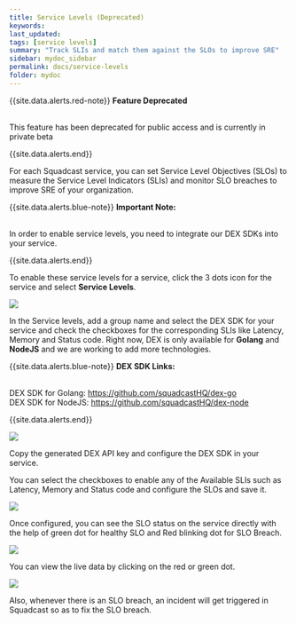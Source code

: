 ```yaml
---
title: Service Levels (Deprecated)
keywords:
last_updated:
tags: [service levels]
summary: "Track SLIs and match them against the SLOs to improve SRE"
sidebar: mydoc_sidebar
permalink: docs/service-levels
folder: mydoc
---
```


{{site.data.alerts.red-note}}
<b>Feature Deprecated</b>
<br/><br/><p>This feature has been deprecated for public access and is currently in private beta</p>
{{site.data.alerts.end}}

For each Squadcast service, you can set Service Level Objectives (SLOs) to measure the Service Level Indicators (SLIs) and monitor SLO breaches to improve SRE of your organization.

{{site.data.alerts.blue-note}}
<b>Important Note:</b>
<br/><br/><p>In order to enable service levels, you need to integrate our DEX SDKs into your service.</p>
{{site.data.alerts.end}}

To enable these service levels for a service, click the 3 dots icon for the service and select **Service Levels**.

![](images/service_levels_1.png)

In the Service levels, add a group name and select the DEX SDK for your service and check the checkboxes for the corresponding SLIs like Latency, Memory and Status code. Right now, DEX is only available for **Golang** and **NodeJS** and we are working to add more technologies.

{{site.data.alerts.blue-note}}
<b>DEX SDK Links:</b>
<br/><br/><p>DEX SDK for Golang: <a href="https://github.com/squadcastHQ/dex-go" target=_blank>https://github.com/squadcastHQ/dex-go</a>
<br/>DEX SDK for NodeJS: <a href="https://github.com/squadcastHQ/dex-node" target=_blank>https://github.com/squadcastHQ/dex-node</a></p>
{{site.data.alerts.end}}

![](images/service_levels_2.png)

Copy the generated DEX API key and configure the DEX SDK in your service.

You can select the checkboxes to enable any of the Available SLIs such as Latency, Memory and Status code and configure the SLOs and save it.

![](images/service_levels_3.png)

Once configured, you can see the SLO status on the service directly with the help of green dot for healthy SLO and Red blinking dot for SLO Breach. 

![](images/service_levels_4.png)

You can view the live data by clicking on the red or green dot.

![](images/service_levels_5.png)

Also, whenever there is an SLO breach, an incident will get triggered in Squadcast so as to fix the SLO breach.